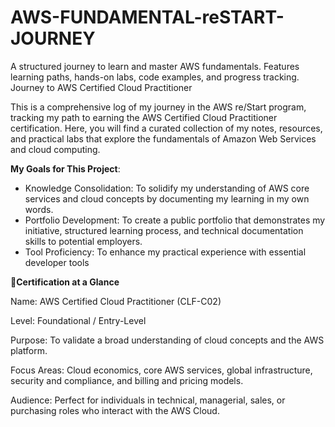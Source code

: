 # AWS-FUNDAMENTAL-reSTART-JOURNEY
A structured journey to learn and master AWS fundamentals. Features learning paths, hands-on labs, code examples, and progress tracking.
Journey to AWS Certified Cloud Practitioner

This is a comprehensive log of my journey in the AWS re/Start program, tracking my path to earning the AWS Certified Cloud Practitioner certification. Here, you will find a curated collection of my notes, resources, and practical labs that explore the fundamentals of Amazon Web Services and cloud computing.

**My Goals for This Project**:

-  Knowledge Consolidation: To solidify my understanding of AWS core services and cloud concepts by documenting my learning in my own words.
-  Portfolio Development: To create a public portfolio that demonstrates my initiative, structured learning process, and technical documentation skills to potential employers.
-  Tool Proficiency: To enhance my practical experience with essential developer tools

 **📜Certification at a Glance**
  

Name: AWS Certified Cloud Practitioner (CLF-C02)

Level: Foundational / Entry-Level

Purpose: To validate a broad understanding of cloud concepts and the AWS platform.

Focus Areas: Cloud economics, core AWS services, global infrastructure, security and compliance, and billing and pricing models.

Audience: Perfect for individuals in technical, managerial, sales, or purchasing roles who interact with the AWS Cloud.

